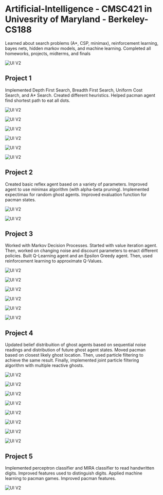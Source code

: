 # Artificial-Intelligence - CMSC421 in Univesrity of Maryland - Berkeley-CS188

Learned about search problems (A*, CSP, minimax), reinforcement learning, bayes nets, hidden markov models, and machine learning. Completed all homeworks, projects, midterms, and finals 

![UI V2](https://github.com/molson194/Artificial-Intelligence-Berkeley-CS188/blob/master/Photos/Completion.png)

## Project 1

Implemented Depth First Search, Breadth First Search, Uniform Cost Search, and A* Search. Created different heuristics. Helped pacman agent find shortest path to eat all dots.

![UI V2](https://github.com/molson194/Artificial-Intelligence-Berkeley-CS188/blob/master/Photos/Project1/P1.png)

![UI V2](https://github.com/molson194/Artificial-Intelligence-Berkeley-CS188/blob/master/Photos/Project1/P2.png)

![UI V2](https://github.com/molson194/Artificial-Intelligence-Berkeley-CS188/blob/master/Photos/Project1/P3.png)

![UI V2](https://github.com/molson194/Artificial-Intelligence-Berkeley-CS188/blob/master/Photos/Project1/P4.png)

![UI V2](https://github.com/molson194/Artificial-Intelligence-Berkeley-CS188/blob/master/Photos/Project1/P5.png)

![UI V2](https://github.com/molson194/Artificial-Intelligence-Berkeley-CS188/blob/master/Photos/Project1/P6.png)

## Project 2

Created basic reflex agent based on a variety of parameters. Improved agent to use minimax algorithm (with alpha-beta pruning). Implemented expectimax for random ghost agents. Improved evaluation function for pacman states.

![UI V2](https://github.com/molson194/Artificial-Intelligence-Berkeley-CS188/blob/master/Photos/Project2/P1.png)

![UI V2](https://github.com/molson194/Artificial-Intelligence-Berkeley-CS188/blob/master/Photos/Project2/P2.png)

## Project 3

Worked with Markov Decision Processes. Started with value iteration agent. Then, worked on changing noise and discount parameters to enact different policies. Built Q-Learning agent and an Epsilon Greedy agent. Then, used reinforcement learning to approximate Q-Values.

![UI V2](https://github.com/molson194/Artificial-Intelligence-Berkeley-CS188/blob/master/Photos/Project3/P1.png)

![UI V2](https://github.com/molson194/Artificial-Intelligence-Berkeley-CS188/blob/master/Photos/Project3/P2.png)

![UI V2](https://github.com/molson194/Artificial-Intelligence-Berkeley-CS188/blob/master/Photos/Project3/P3.png)

![UI V2](https://github.com/molson194/Artificial-Intelligence-Berkeley-CS188/blob/master/Photos/Project3/P4.png)

![UI V2](https://github.com/molson194/Artificial-Intelligence-Berkeley-CS188/blob/master/Photos/Project3/P5.png)

![UI V2](https://github.com/molson194/Artificial-Intelligence-Berkeley-CS188/blob/master/Photos/Project3/P6.png)

## Project 4

Updated belief distribuition of ghost agents based on sequential noise readings and distribution of future ghost agent states. Moved pacman based on closest likely ghost location. Then, used particle filtering to achieve the same result. Finally, implemented joint particle filtering algorithm with multiple reactive ghosts.

![UI V2](https://github.com/molson194/Artificial-Intelligence-Berkeley-CS188/blob/master/Photos/Project4/P1.png)

![UI V2](https://github.com/molson194/Artificial-Intelligence-Berkeley-CS188/blob/master/Photos/Project4/P2.png)

![UI V2](https://github.com/molson194/Artificial-Intelligence-Berkeley-CS188/blob/master/Photos/Project4/P3.png)

![UI V2](https://github.com/molson194/Artificial-Intelligence-Berkeley-CS188/blob/master/Photos/Project4/P4.png)

![UI V2](https://github.com/molson194/Artificial-Intelligence-Berkeley-CS188/blob/master/Photos/Project4/P5.png)

![UI V2](https://github.com/molson194/Artificial-Intelligence-Berkeley-CS188/blob/master/Photos/Project4/P6.png)

![UI V2](https://github.com/molson194/Artificial-Intelligence-Berkeley-CS188/blob/master/Photos/Project4/P7.png)

![UI V2](https://github.com/molson194/Artificial-Intelligence-Berkeley-CS188/blob/master/Photos/Project4/P8.png)

## Project 5

Implemented perceptron classifier and MIRA classifier to read handwritten digits. Improved features used to distinguish digits. Applied machine learning to pacman games. Improved pacman features.

![UI V2](https://github.com/molson194/Artificial-Intelligence-Berkeley-CS188/blob/master/Photos/Project5/P1.png)
